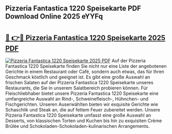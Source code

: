 ## Pizzeria Fantastica 1220 Speisekarte PDF Download Online 2025 eYYFq

# <h2><a href="http://gc6d19.nevu.top/?p=Pizzeria+Fantastica+1220+Speisekarte">🔗 👉🔴 Pizzeria Fantastica 1220 Speisekarte 2025 PDF</a></h2>

[![Pizzeria Fantastica 1220 Speisekarte 2025 PDF](https://i.imgur.com/dBaPXMq.png)](http://gc6d19.nevu.top/?p=Pizzeria+Fantastica+1220+Speisekarte)
Auf der Pizzeria Fantastica 1220 Speisekarte finden Sie nicht nur eine Liste der angebotenen Gerichte in einem Restaurant oder Café, sondern auch etwas, das für Ihren Geschmack köstlich und geeignet ist. Es gibt eine große Auswahl an frischen Salaten auf der Pizzeria Fantastica 1220 Speisekarte unseres Restaurants, die Sie in unserem Salatbereich probieren können. Für Fleischliebhaber bietet unsere Pizzeria Fantastica 1220 Speisekarte eine umfangreiche Auswahl an Rind-, Schweinefleisch-, Hühnchen- und Fischgerichten. Unseren Auserwählten bieten wir exquisite Gerichte wie Schaschlik und Steak an, die auf fettem Feuer zubereitet werden. Unsere Pizzeria Fantastica 1220 Speisekarte umfasst eine große Auswahl an Desserts, von klassischen Torten und Kuchen bis hin zu exquisiten Crème Brûlée und Schokoladen-Schokoladen-kulinarischen Arrangements.
